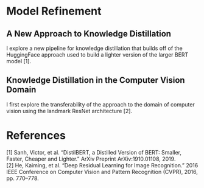 # Model Refinement
## A New Approach to Knowledge Distillation
I explore a new pipeline for knowledge distillation that builds off of the HuggingFace approach used to build a lighter version of the larger BERT model [1]. 
## Knowledge Distillation in the Computer Vision Domain
I first explore the transferability of the approach to the domain of computer vision using the landmark ResNet architecture [2].

# References
[1] Sanh, Victor, et al. “DistilBERT, a Distilled Version of BERT: Smaller, Faster, Cheaper and Lighter.” ArXiv Preprint ArXiv:1910.01108, 2019.\
[2] He, Kaiming, et al. “Deep Residual Learning for Image Recognition.” 2016 IEEE Conference on Computer Vision and Pattern Recognition (CVPR), 2016, pp. 770–778.
